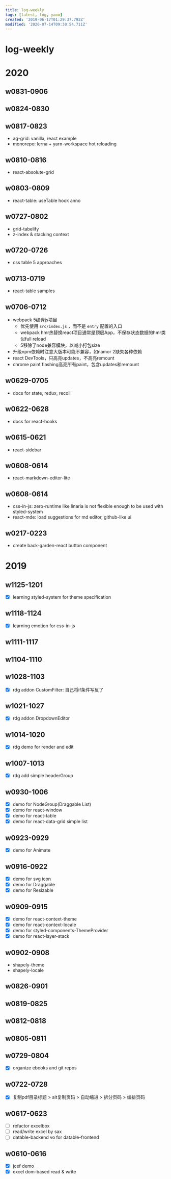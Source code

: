 ```yaml
---
title: log-weekly
tags: [latest, log, yaoo]
created: '2019-06-17T01:29:37.793Z'
modified: '2020-07-14T09:30:54.711Z'
---
```


# log-weekly

# 2020

## w0831-0906

## w0824-0830

## w0817-0823

- ag-grid: vanilla, react example
- monorepo: lerna + yarn-workspace hot reloading

## w0810-0816

- react-absolute-grid

## w0803-0809

- react-table: useTable hook anno

## w0727-0802

- grid-tabelify
- z-index & stacking context

## w0720-0726

- css table 5 approaches

## w0713-0719

- react-table samples

## w0706-0712

- webpack 5编译js项目
  - 优先使用 `src/index.js` ，而不是 `entry` 配置的入口
  - webpack hmr热替换react项目通常是顶层App，不保存状态数据的hmr类似full reload
  - 5移除了node兼容模块，以减小打包size
- 升级npm依赖时注意大版本可能不兼容，如namor 2缺失各种依赖
- react DevTools，只高亮updates，不高亮remount
- chrome paint flashing高亮所有paint，包含updates和remount

## w0629-0705

- docs for state, redux, recoil

## w0622-0628

- docs for react-hooks

## w0615-0621

- react-sidebar

## w0608-0614

- react-markdown-editor-lite

## w0608-0614

- css-in-js: zero-runtime like linaria is not flexible enough to be used with styled-system
- react-mde: load suggestions for md editor, github-like ui

## w0217-0223

- create back-garden-react button component 

# 2019

## w1125-1201

- [x] learning styled-system for theme specification

## w1118-1124

- [x] learning emotion for css-in-js

## w1111-1117

## w1104-1110

## w1028-1103

- [x] rdg addon CustomFilter: 自己将if条件写反了

## w1021-1027

- [x] rdg addon DropdownEditor

## w1014-1020

- [x] rdg demo for render and edit

## w1007-1013

- [x] rdg add simple headerGroup

## w0930-1006

- [x] demo for NodeGroup(Draggable List)
- [x] demo for react-window
- [x] demo for react-table
- [x] demo for react-data-grid simple list

## w0923-0929

- [x] demo for Animate

## w0916-0922

- [x] demo for svg icon
- [x] demo for Draggable
- [x] demo for Resizable

## w0909-0915

- [x] demo for react-context-theme
- [x] demo for react-context-locale
- [x] demo for styled-components-ThemeProvider
- [x] demo for react-layer-stack

## w0902-0908

- shapely-theme
- shapely-locale 

## w0826-0901

## w0819-0825

## w0812-0818

## w0805-0811

## w0729-0804

- [x] organize ebooks and git repos

## w0722-0728

- [x] 复制pdf目录标题 > alt复制页码 > 自动缩进 > 拆分页码 > 编排页码

## w0617-0623

- [ ] refactor excelbox 
- [ ] read/write excel by sax
- [ ] datable-backend vo for datable-frontend

## w0610-0616

- [x] jcef demo
- [x] excel dom-based read & write
